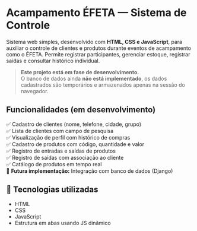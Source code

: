 # Acampamento ÉFETA — Sistema de Controle

Sistema web simples, desenvolvido com **HTML, CSS e JavaScript**, para auxiliar o controle de clientes e produtos durante eventos de acampamento como o ÉFETA. Permite registrar participantes, gerenciar estoque, registrar saídas e consultar histórico individual.

> **Este projeto está em fase de desenvolvimento.**  
> O banco de dados ainda **não está implementado**, os dados cadastrados são temporários e armazenados apenas na sessão do navegador.

## Funcionalidades (em desenvolvimento)

✅ Cadastro de clientes (nome, telefone, cidade, grupo)  
✅ Lista de clientes com campo de pesquisa  
✅ Visualização de perfil com histórico de compras  
✅ Cadastro de produtos com código, quantidade e valor  
✅ Registro de entradas e saídas de produtos  
✅ Registro de saídas com associação ao cliente  
✅ Catálogo de produtos em tempo real  
🔄 **Futura implementação:** Integração com banco de dados (Django)

## 🚀 Tecnologias utilizadas

- HTML
- CSS
- JavaScript
- Estrutura em abas usando JS dinâmico


